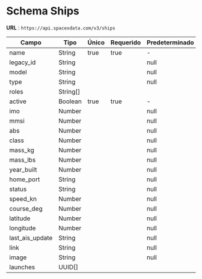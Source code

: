 # Schema Ships

**URL** : `https://api.spacexdata.com/v3/ships`

| Campo           | Tipo     | Único | Requerido | Predeterminado |
| --------------- | -------- | ----- | --------- | -------------- |
| name            | String   | true  | true      | -              |
| legacy_id       | String   |       |           | null           |
| model           | String   |       |           | null           |
| type            | String   |       |           | null           |
| roles           | String[] |       |           |                |
| active          | Boolean  | true  | true      | -              |
| imo             | Number   |       |           | null           |
| mmsi            | Number   |       |           | null           |
| abs             | Number   |       |           | null           |
| class           | Number   |       |           | null           |
| mass_kg         | Number   |       |           | null           |
| mass_lbs        | Number   |       |           | null           |
| year_built      | Number   |       |           | null           |
| home_port       | String   |       |           | null           |
| status          | String   |       |           | null           |
| speed_kn        | Number   |       |           | null           |
| course_deg      | Number   |       |           | null           |
| latitude        | Number   |       |           | null           |
| longitude       | Number   |       |           | null           |
| last_ais_update | String   |       |           | null           |
| link            | String   |       |           | null           |
| image           | String   |       |           | null           |
| launches        | UUID[]   |       |           |                |
